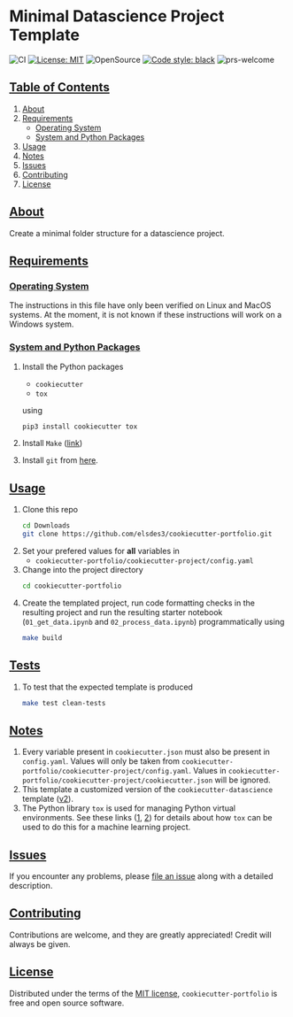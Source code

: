 # Minimal Datascience Project Template

![CI](https://github.com/elsdes3/cookiecutter-portfolio/workflows/CI/badge.svg)
[![License: MIT](https://img.shields.io/badge/License-MIT-brightgreen.svg)](https://opensource.org/licenses/mit)
![OpenSource](https://badgen.net/badge/Open%20Source%20%3F/Yes%21/blue?icon=github)
[![Code style: black](https://img.shields.io/badge/code%20style-black-000000.svg)](https://github.com/ambv/black)
![prs-welcome](https://img.shields.io/badge/PRs-welcome-brightgreen.svg?style=flat-square)

## [Table of Contents](#table-of-contents)
1. [About](#about)
2. [Requirements](#requirements)
   * [Operating System](#operating-system)
   * [System and Python Packages](#system-and-python-packages)
3. [Usage](#usage)
4. [Notes](#notes)
5. [Issues](#issues)
6. [Contributing](#contributing)
7. [License](#license)

## [About](#about)
Create a minimal folder structure for a datascience project.

## [Requirements](#requirements)

### [Operating System](#operating-system)
The instructions in this file have only been verified on Linux and MacOS systems. At the moment, it is not known if these instructions will work on a Windows system.

### [System and Python Packages](#system-and-python-packages)
1. Install the Python packages
   - `cookiecutter`
   - `tox`

   using
   ```bash
   pip3 install cookiecutter tox
   ```
2. Install `Make` ([link](https://www.gnu.org/software/make/))
3. Install `git` from [here](https://git-scm.com/downloads).

## [Usage](#usage)

1. Clone this repo
   ```bash
   cd Downloads
   git clone https://github.com/elsdes3/cookiecutter-portfolio.git
   ```
2. Set your prefered values for **all** variables in
   - `cookiecutter-portfolio/cookiecutter-project/config.yaml`
3. Change into the project directory
   ```bash
   cd cookiecutter-portfolio
   ```
4. Create the templated project, run code formatting checks in the resulting project and run the resulting starter notebook (`01_get_data.ipynb` and `02_process_data.ipynb`) programmatically using
   ```bash
   make build
   ```

## [Tests](#tests)

1. To test that the expected template is produced
   ```bash
   make test clean-tests
   ```

## [Notes](#notes)

1. Every variable present in `cookiecutter.json` must also be present in `config.yaml`. Values will only be taken from `cookiecutter-portfolio/cookiecutter-project/config.yaml`. Values in `cookiecutter-portfolio/cookiecutter-project/cookiecutter.json` will be ignored.
2. This template a customized version of the `cookiecutter-datascience` template ([v2](https://github.com/drivendata/cookiecutter-data-science/tree/v2)).
3. The Python library `tox` is used for managing Python virtual environments. See these links ([1](https://christophergs.com/python/2020/04/12/python-tox-why-use-it-and-tutorial/), [2](https://towardsdatascience.com/exclusive-how-to-deploy-your-first-machine-learning-models-bf0a2109e522)) for details about how `tox` can be used to do this for a machine learning project.

## [Issues](#issues)

If you encounter any problems, please [file an issue](https://github.com/elsdes3/cookiecutter-portfolio/issues/new) along with a detailed description.

## [Contributing](#contributing)

Contributions are welcome, and they are greatly appreciated! Credit will always be given.

## [License](#license)

Distributed under the terms of the [MIT license](https://github.com/elsdes3/cookiecutter-portfolio/LICENSE), `cookiecutter-portfolio` is free and open source software.
